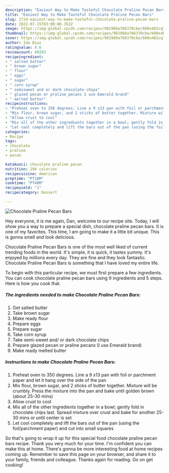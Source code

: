 ```yaml
---
description: "Easiest Way to Make Tasteful Chocolate Praline Pecan Bars"
title: "Easiest Way to Make Tasteful Chocolate Praline Pecan Bars"
slug: 1714-easiest-way-to-make-tasteful-chocolate-praline-pecan-bars
date: 2022-07-15T03:08:00.352Z
image: https://img-global.cpcdn.com/recipes/981960a766370cbe/680x482cq70/chocolate-praline-pecan-bars-recipe-main-photo.jpg
thumbnail: https://img-global.cpcdn.com/recipes/981960a766370cbe/680x482cq70/chocolate-praline-pecan-bars-recipe-main-photo.jpg
cover: https://img-global.cpcdn.com/recipes/981960a766370cbe/680x482cq70/chocolate-praline-pecan-bars-recipe-main-photo.jpg
author: Ida Diaz
ratingvalue: 4.6
reviewcount: 49293
recipeingredient:
- " salted butter"
- " brown sugar"
- " flour"
- " eggs"
- " sugar"
- " corn syrup"
- " semisweet and or dark chocolate chips"
- " glazed pecan or praline pecans I use Emerald brand"
- " melted butter"
recipeinstructions:
- "Preheat oven to 350 degrees. Line a 9 x13 pan with foil or parchment paper and let it hang over the side of the pan"
- "Mix flour, brown sugar, and 2 sticks of butter together. Mixture will be crumbly. Press the mixture into the pan and bake until golden brown (about 25-30 mins)"
- "Allow crust to cool"
- "Mix all of the other ingredients together in a bowl; gently fold in chocolate chips last. Spread mixture over crust and bake for another 25-30 mins or until center is set"
- "Let cool completely and lift the bars out of the pan (using the foil/parchment paper) and cut into small squares"
categories:
- Recipe
tags:
- chocolate
- praline
- pecan

katakunci: chocolate praline pecan 
nutrition: 294 calories
recipecuisine: American
preptime: "PT18M"
cooktime: "PT40M"
recipeyield: "1"
recipecategory: Dessert

---
```



![Chocolate Praline Pecan Bars](https://img-global.cpcdn.com/recipes/981960a766370cbe/680x482cq70/chocolate-praline-pecan-bars-recipe-main-photo.jpg)

Hey everyone, it is me again, Dan, welcome to our recipe site. Today, I will show you a way to prepare a special dish, chocolate praline pecan bars. It is one of my favorites. This time, I am going to make it a little bit unique. This is gonna smell and look delicious.



Chocolate Praline Pecan Bars is one of the most well liked of current trending foods in the world. It's simple, it is quick, it tastes yummy. It's enjoyed by millions every day. They are fine and they look fantastic. Chocolate Praline Pecan Bars is something that I have loved my entire life.


To begin with this particular recipe, we must first prepare a few ingredients. You can cook chocolate praline pecan bars using 9 ingredients and 5 steps. Here is how you cook that.

<!--inarticleads1-->

##### The ingredients needed to make Chocolate Praline Pecan Bars:

1. Get  salted butter
1. Take  brown sugar
1. Make ready  flour
1. Prepare  eggs
1. Prepare  sugar
1. Take  corn syrup
1. Take  semi-sweet and/ or dark chocolate chips
1. Prepare  glazed pecan or praline pecans (I use Emerald brand)
1. Make ready  melted butter




<!--inarticleads2-->

##### Instructions to make Chocolate Praline Pecan Bars:

1. Preheat oven to 350 degrees. Line a 9 x13 pan with foil or parchment paper and let it hang over the side of the pan
1. Mix flour, brown sugar, and 2 sticks of butter together. Mixture will be crumbly. Press the mixture into the pan and bake until golden brown (about 25-30 mins)
1. Allow crust to cool
1. Mix all of the other ingredients together in a bowl; gently fold in chocolate chips last. Spread mixture over crust and bake for another 25-30 mins or until center is set
1. Let cool completely and lift the bars out of the pan (using the foil/parchment paper) and cut into small squares




So that's going to wrap it up for this special food chocolate praline pecan bars recipe. Thank you very much for your time. I'm confident you can make this at home. There's gonna be more interesting food at home recipes coming up. Remember to save this page on your browser, and share it to your family, friends and colleague. Thanks again for reading. Go on get cooking!
